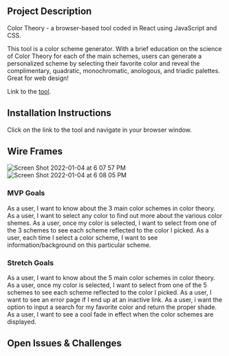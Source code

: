 ## Project Description 
Color Theory - a browser-based tool coded in React using JavaScript and CSS.

This tool is a color scheme generator. With a brief education on the science of Color Theory for each of the main schemes, users can generate a personalized scheme by selecting their favorite color and reveal the complimentary, quadratic, monochromatic, anologous, and triadic palettes. Great for web design!

Link to the [tool](https://colortheory.netlify.app/home).


## Installation Instructions
Click on the link to the tool and navigate in your browser window.


## Wire Frames  
![Screen Shot 2022-01-04 at 6 07 57 PM](https://media.git.generalassemb.ly/user/40259/files/4a87be80-6d89-11ec-98ae-992428430300)
![Screen Shot 2022-01-04 at 6 08 05 PM](https://media.git.generalassemb.ly/user/40259/files/4f4c7280-6d89-11ec-9cbe-5f7a281a3756)


### MVP Goals
As a user, I want to know about the 3 main color schemes in color theory.
As a user, I want to select any color to find out more about the various color shemes.
As a user, once my color is selected, I want to select from one of the 3 schemes to see each scheme reflected to the color I picked.
As a user, each time I select a color scheme, I want to see information/background on this particular scheme. 

### Stretch Goals
As a user, I want to know about the 5 main color schemes in color theory.
As a user, once my color is selected, I want to select from one of the 5 schemes to see each scheme reflected to the color I picked.
As a user, I want to see an error page if I end up at an inactive link.
As a user, i want the option to input a search for my favorite color and return the proper shade.
As a user, I want to see a cool fade in effect when the color schemes are displayed.

## Open Issues & Challenges
